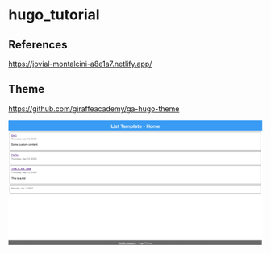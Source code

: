 # hugo_tutorial

## References

https://jovial-montalcini-a8e1a7.netlify.app/

## Theme

https://github.com/giraffeacademy/ga-hugo-theme

![theme](https://github.com/K-taiga/hugo_tutorial/blob/master/doc/theme.png)
